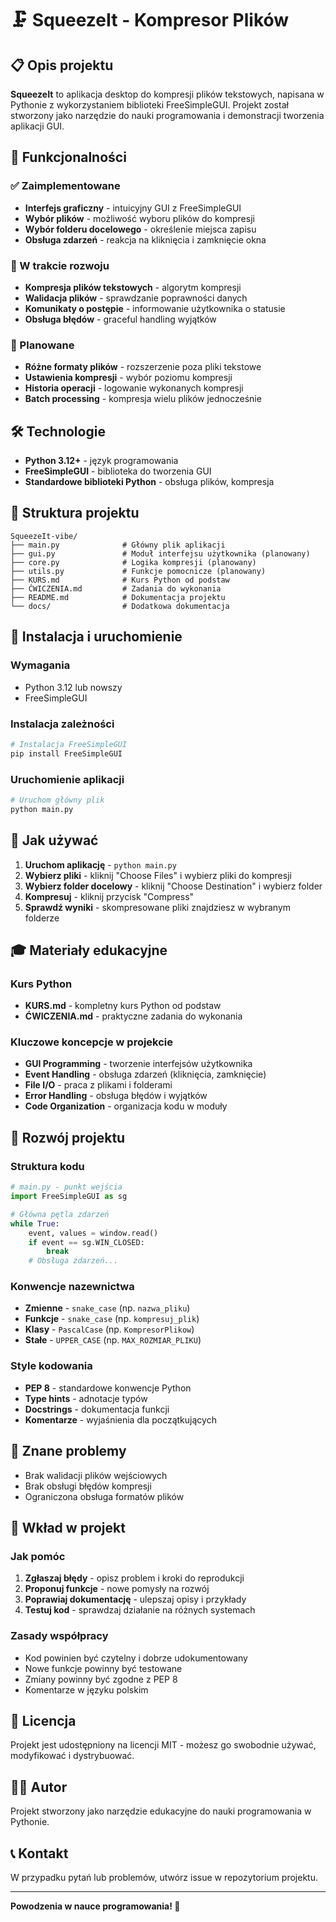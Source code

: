 # 🗜️ SqueezeIt - Kompresor Plików

## 📋 Opis projektu

**SqueezeIt** to aplikacja desktop do kompresji plików tekstowych, napisana w Pythonie z wykorzystaniem biblioteki FreeSimpleGUI. Projekt został stworzony jako narzędzie do nauki programowania i demonstracji tworzenia aplikacji GUI.

## 🎯 Funkcjonalności

### ✅ Zaimplementowane
- **Interfejs graficzny** - intuicyjny GUI z FreeSimpleGUI
- **Wybór plików** - możliwość wyboru plików do kompresji
- **Wybór folderu docelowego** - określenie miejsca zapisu
- **Obsługa zdarzeń** - reakcja na kliknięcia i zamknięcie okna

### 🚧 W trakcie rozwoju
- **Kompresja plików tekstowych** - algorytm kompresji
- **Walidacja plików** - sprawdzanie poprawności danych
- **Komunikaty o postępie** - informowanie użytkownika o statusie
- **Obsługa błędów** - graceful handling wyjątków

### 🔮 Planowane
- **Różne formaty plików** - rozszerzenie poza pliki tekstowe
- **Ustawienia kompresji** - wybór poziomu kompresji
- **Historia operacji** - logowanie wykonanych kompresji
- **Batch processing** - kompresja wielu plików jednocześnie

## 🛠️ Technologie

- **Python 3.12+** - język programowania
- **FreeSimpleGUI** - biblioteka do tworzenia GUI
- **Standardowe biblioteki Python** - obsługa plików, kompresja

## 📁 Struktura projektu

```
SqueezeIt-vibe/
├── main.py              # Główny plik aplikacji
├── gui.py               # Moduł interfejsu użytkownika (planowany)
├── core.py              # Logika kompresji (planowany)
├── utils.py             # Funkcje pomocnicze (planowany)
├── KURS.md              # Kurs Python od podstaw
├── ĆWICZENIA.md         # Zadania do wykonania
├── README.md            # Dokumentacja projektu
└── docs/                # Dodatkowa dokumentacja
```

## 🚀 Instalacja i uruchomienie

### Wymagania
- Python 3.12 lub nowszy
- FreeSimpleGUI

### Instalacja zależności
```bash
# Instalacja FreeSimpleGUI
pip install FreeSimpleGUI
```

### Uruchomienie aplikacji
```bash
# Uruchom główny plik
python main.py
```

## 📖 Jak używać

1. **Uruchom aplikację** - `python main.py`
2. **Wybierz pliki** - kliknij "Choose Files" i wybierz pliki do kompresji
3. **Wybierz folder docelowy** - kliknij "Choose Destination" i wybierz folder
4. **Kompresuj** - kliknij przycisk "Compress"
5. **Sprawdź wyniki** - skompresowane pliki znajdziesz w wybranym folderze

## 🎓 Materiały edukacyjne

### Kurs Python
- **KURS.md** - kompletny kurs Python od podstaw
- **ĆWICZENIA.md** - praktyczne zadania do wykonania

### Kluczowe koncepcje w projekcie
- **GUI Programming** - tworzenie interfejsów użytkownika
- **Event Handling** - obsługa zdarzeń (kliknięcia, zamknięcie)
- **File I/O** - praca z plikami i folderami
- **Error Handling** - obsługa błędów i wyjątków
- **Code Organization** - organizacja kodu w moduły

## 🔧 Rozwój projektu

### Struktura kodu
```python
# main.py - punkt wejścia
import FreeSimpleGUI as sg

# Główna pętla zdarzeń
while True:
    event, values = window.read()
    if event == sg.WIN_CLOSED:
        break
    # Obsługa zdarzeń...
```

### Konwencje nazewnictwa
- **Zmienne** - `snake_case` (np. `nazwa_pliku`)
- **Funkcje** - `snake_case` (np. `kompresuj_plik`)
- **Klasy** - `PascalCase` (np. `KompresorPlikow`)
- **Stałe** - `UPPER_CASE` (np. `MAX_ROZMIAR_PLIKU`)

### Style kodowania
- **PEP 8** - standardowe konwencje Python
- **Type hints** - adnotacje typów
- **Docstrings** - dokumentacja funkcji
- **Komentarze** - wyjaśnienia dla początkujących

## 🐛 Znane problemy

- Brak walidacji plików wejściowych
- Brak obsługi błędów kompresji
- Ograniczona obsługa formatów plików

## 🤝 Wkład w projekt

### Jak pomóc
1. **Zgłaszaj błędy** - opisz problem i kroki do reprodukcji
2. **Proponuj funkcje** - nowe pomysły na rozwój
3. **Poprawiaj dokumentację** - ulepszaj opisy i przykłady
4. **Testuj kod** - sprawdzaj działanie na różnych systemach

### Zasady współpracy
- Kod powinien być czytelny i dobrze udokumentowany
- Nowe funkcje powinny być testowane
- Zmiany powinny być zgodne z PEP 8
- Komentarze w języku polskim

## 📄 Licencja

Projekt jest udostępniony na licencji MIT - możesz go swobodnie używać, modyfikować i dystrybuować.

## 👨‍💻 Autor

Projekt stworzony jako narzędzie edukacyjne do nauki programowania w Pythonie.

## 📞 Kontakt

W przypadku pytań lub problemów, utwórz issue w repozytorium projektu.

---

**Powodzenia w nauce programowania! 🚀**
